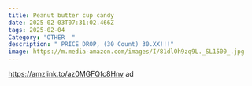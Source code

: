 ```yaml
---
title: Peanut butter cup candy
date: 2025-02-03T07:31:02.466Z
tags: 2025-02-04
Category: "OTHER  "
description: " PRICE DROP, (30 Count) 30.XX!!!"
image: https://m.media-amazon.com/images/I/81dlOh9zq9L._SL1500_.jpg
---
```

https://amzlink.to/az0MGFQfc8Hnv   ad